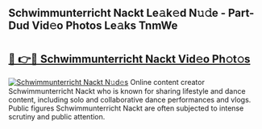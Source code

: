 ## Schwimmunterricht Nackt Le𝚊k𝚎d N𝚞𝚍e - Part-Dud Vid𝚎o Photos Le𝚊ks TnmWe

# <h2><a href="http://fbaj8q.evod.top/?m=Schwimmunterricht+Nackt">🔗 👉🔴 Schwimmunterricht Nackt Vid𝚎o Ph𝚘t𝚘s</a></h2>

[![Schwimmunterricht Nackt N𝚞d𝚎s](https://i.imgur.com/8V9OHl7.gif)](http://fbaj8q.evod.top/?m=Schwimmunterricht+Nackt)
Online content creator Schwimmunterricht Nackt who is known for sharing lifestyle and dance content, including solo and collaborative dance performances and vlogs. Public figures Schwimmunterricht Nackt are often subjected to intense scrutiny and public attention. 
